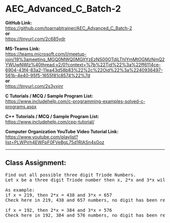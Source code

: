 # AEC_Advanced_C_Batch-2

**GitHub Link:**<br>
https://github.com/toarnabtrainer/AEC_Advanced_C_Batch-2 <br>
**or**<br>
https://tinyurl.com/2c685ydr

**MS-Teams Link:** <br>
https://teams.microsoft.com/l/meetup-join/19%3ameeting_MGQ0MWQ0MGItYzEzNS00OTdjLThlYmMtOGMzNmQ2YWUwNWIz%40thread.v2/0?context=%7b%22Tid%22%3a%22ff6114ce-6904-43f4-83a2-11ea43d58b83%22%2c%22Oid%22%3a%2240936497-561b-4e40-95f5-1655f81c8574%22%7d
<br> **or** <br>
https://tinyurl.com/2s3yxjnr

**C Tutorials / MCQ / Sample Program List:** <br>
https://www.includehelp.com/c-programming-examples-solved-c-programs.aspx

**C++ Tutorials / MCQ / Sample Program List:** <br>
https://www.includehelp.com/cpp-tutorial/

**Computer Organization YouTube Video Tutorial Link:**<br>
https://www.youtube.com/playlist?list=PLWPirh4EWFpF0FVeBgL75d1RlASn4sGoz

<hr>

## Class Assignment:

<pre>
Find out all possible three digit Triode Numbers.
Let x be a three digit Triode number then x, 2*x and 3*x will have all distinct digits.

As example:
if x = 219, then 2*x = 438 and 3*x = 657
Check here in 219, 438 and 657 numbers, no digit has been repeated. So 219 is a Triode number.

if x = 192, then 2*x = 384 and 3*x = 576
Check here in 192, 384 and 576 numbers, no digit has been repeated. So 192 is a Triode number.
</pre>

